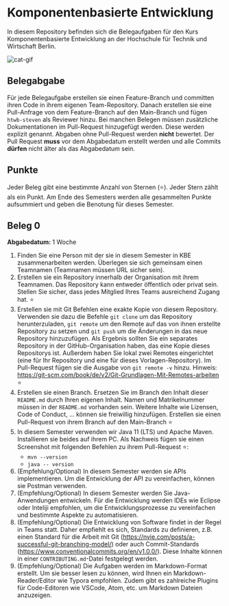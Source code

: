 # Komponentenbasierte Entwicklung

In diesem Repository befinden sich die Belegaufgaben für den Kurs Komponentenbasierte Entwicklung an der Hochschule für Technik und Wirtschaft Berlin.

![cat-gif](https://i.giphy.com/media/VbnUQpnihPSIgIXuZv/giphy.webp)



## Belegabgabe

Für jede Belegaufgabe erstellen sie einen Feature-Branch und committen ihren Code in ihrem eigenen Team-Repository. Danach erstellen sie eine Pull-Anfrage von dem Feature-Branch auf den Main-Branch und fügen `htwb-steven` als Reviewer hinzu. Bei manchen Belegen müssen zusätzliche Dokumentationen im Pull-Request hinzugefügt werden. Diese werden explizit genannt. Abgaben ohne Pull-Request werden **nicht** bewertet. Der Pull Request **muss** vor dem Abgabedatum erstellt werden und alle Commits **dürfen** nicht älter als das Abgabedatum sein.



## Punkte

Jeder Beleg gibt eine bestimmte Anzahl von Sternen (⭐). Jeder Stern zählt als ein Punkt. Am Ende des Semesters werden alle gesammelten Punkte aufsummiert und geben die Benotung für dieses Semester. 



## Beleg 0

**Abgabedatum:** 1 Woche

1. Finden Sie eine Person mit der sie in diesem Semester in KBE zusammenarbeiten werden. Überlegen sie sich gemeinsam einen Teamnamen (Teamnamen müssen URL sicher sein).
1. Erstellen sie ein Repository innerhalb der Organisation mit ihrem Teamnamen. Das Repository kann entweder öffentlich oder privat sein.  Stellen Sie sicher, dass jedes Mitglied Ihres Teams ausreichend Zugang hat. ⭐
1. Erstellen sie mit Git Befehlen eine exakte Kopie von diesem Repository. Verwenden sie dazu die Befehle `git clone` um das Repository herunterzuladen, `git remote` um den Remote auf das von ihnen erstellte Repository zu setzen und `git push` um die Änderungen in das neue Repository hinzuzufügen. Als Ergebnis sollten Sie ein separates Repository in der GitHub-Organisation haben, das eine Kopie dieses Repositorys ist. Außerdem haben Sie lokal zwei Remotes eingerichtet (eine für Ihr Repository und eine für dieses Vorlagen-Repository). Im Pull-Request fügen sie die Ausgabe von `git remote -v` hinzu. Hinweis: https://git-scm.com/book/de/v2/Git-Grundlagen-Mit-Remotes-arbeiten ⭐
1. Erstellen sie einen Branch. Ersetzen Sie im Branch den Inhalt dieser `README.md` durch Ihren eigenen Inhalt. Namen und Matrikelnummer müssen in der `README.md` vorhanden sein. Weitere Inhalte wie Lizensen, Code of Conduct, ... können sie freiwillig hinzufügen. Erstellen sie einen Pull-Request von ihrem Branch auf den Main-Branch ⭐
1. In diesem Semester verwenden wir Java 11 (LTS) und Apache Maven. Installieren sie beides auf ihrem PC. Als Nachweis fügen sie einen Screenshot mit folgenden Befehlen zu ihrem Pull-Request ⭐:
    - `mvn --version`
    - `java -- version`
1. (Empfehlung/Optional) In diesem Semester werden sie APIs implementieren. Um die Entwicklung der API zu vereinfachen, können sie Postman verwenden.
1. (Empfehlung/Optional) In diesem Semester werden Sie Java-Anwendungen entwickeln. Für die Entwicklung werden IDEs wie Eclipse oder Inteliji empfohlen, um die Entwicklungsprozesse zu vereinfachen und bestimmte Aspekte zu automatisieren. 
1. (Empfehlung/Optional) Die Entwicklung von Software findet in der Regel in Teams statt. Daher empfiehlt es sich, Standards zu definieren, z.B. einen Standard für die Arbeit mit Git (https://nvie.com/posts/a-successful-git-branching-model/) oder auch Commit-Standards (https://www.conventionalcommits.org/en/v1.0.0/). Diese Inhalte können in einer `CONTRIBUTING.md`-Datei festgelegt werden.
1. (Empfehlung/Optional) Die Aufgaben werden im Markdown-Format erstellt. Um sie besser lesen zu können, wird Ihnen ein Markdown-Reader/Editor wie Typora empfohlen. Zudem gibt es zahlreiche Plugins für Code-Editoren wie VSCode, Atom, etc. um Markdown Dateien anzuzeigen.


